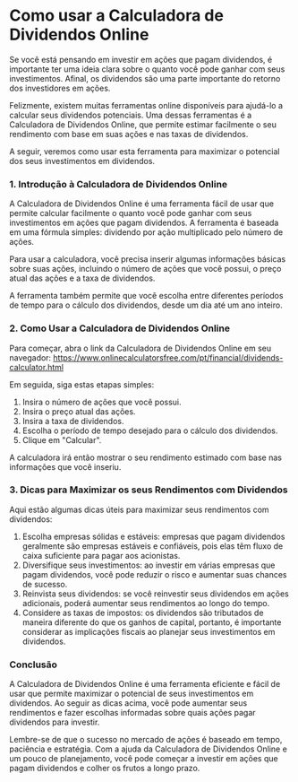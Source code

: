 Como usar a Calculadora de Dividendos Online
============================================

Se você está pensando em investir em ações que pagam dividendos, é importante ter uma ideia clara sobre o quanto você pode ganhar com seus investimentos. Afinal, os dividendos são uma parte importante do retorno dos investidores em ações.

Felizmente, existem muitas ferramentas online disponíveis para ajudá-lo a calcular seus dividendos potenciais. Uma dessas ferramentas é a Calculadora de Dividendos Online, que permite estimar facilmente o seu rendimento com base em suas ações e nas taxas de dividendos.

A seguir, veremos como usar esta ferramenta para maximizar o potencial dos seus investimentos em dividendos.

### 1. Introdução à Calculadora de Dividendos Online

A Calculadora de Dividendos Online é uma ferramenta fácil de usar que permite calcular facilmente o quanto você pode ganhar com seus investimentos em ações que pagam dividendos. A ferramenta é baseada em uma fórmula simples: dividendo por ação multiplicado pelo número de ações.

Para usar a calculadora, você precisa inserir algumas informações básicas sobre suas ações, incluindo o número de ações que você possui, o preço atual das ações e a taxa de dividendos.

A ferramenta também permite que você escolha entre diferentes períodos de tempo para o cálculo dos dividendos, desde um dia até um ano inteiro.

### 2. Como Usar a Calculadora de Dividendos Online

Para começar, abra o link da Calculadora de Dividendos Online em seu navegador: <https://www.onlinecalculatorsfree.com/pt/financial/dividends-calculator.html>

Em seguida, siga estas etapas simples:

1. Insira o número de ações que você possui.
2. Insira o preço atual das ações.
3. Insira a taxa de dividendos.
4. Escolha o período de tempo desejado para o cálculo dos dividendos.
5. Clique em "Calcular".

A calculadora irá então mostrar o seu rendimento estimado com base nas informações que você inseriu.

### 3. Dicas para Maximizar os seus Rendimentos com Dividendos

Aqui estão algumas dicas úteis para maximizar seus rendimentos com dividendos:

1. Escolha empresas sólidas e estáveis: empresas que pagam dividendos geralmente são empresas estáveis e confiáveis, pois elas têm fluxo de caixa suficiente para pagar aos acionistas.
2. Diversifique seus investimentos: ao investir em várias empresas que pagam dividendos, você pode reduzir o risco e aumentar suas chances de sucesso.
3. Reinvista seus dividendos: se você reinvestir seus dividendos em ações adicionais, poderá aumentar seus rendimentos ao longo do tempo.
4. Considere as taxas de impostos: os dividendos são tributados de maneira diferente do que os ganhos de capital, portanto, é importante considerar as implicações fiscais ao planejar seus investimentos em dividendos.

### Conclusão

A Calculadora de Dividendos Online é uma ferramenta eficiente e fácil de usar que permite maximizar o potencial de seus investimentos em dividendos. Ao seguir as dicas acima, você pode aumentar seus rendimentos e fazer escolhas informadas sobre quais ações pagar dividendos para investir.

Lembre-se de que o sucesso no mercado de ações é baseado em tempo, paciência e estratégia. Com a ajuda da Calculadora de Dividendos Online e um pouco de planejamento, você pode começar a investir em ações que pagam dividendos e colher os frutos a longo prazo.